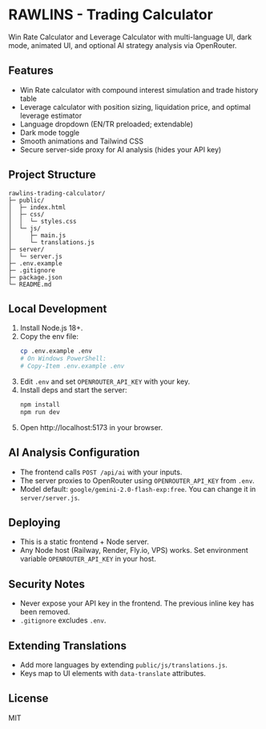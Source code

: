 # RAWLINS - Trading Calculator

Win Rate Calculator and Leverage Calculator with multi-language UI, dark mode, animated UI, and optional AI strategy analysis via OpenRouter.

## Features
- Win Rate calculator with compound interest simulation and trade history table
- Leverage calculator with position sizing, liquidation price, and optimal leverage estimator
- Language dropdown (EN/TR preloaded; extendable)
- Dark mode toggle
- Smooth animations and Tailwind CSS
- Secure server-side proxy for AI analysis (hides your API key)

## Project Structure
```
rawlins-trading-calculator/
├─ public/
│  ├─ index.html
│  ├─ css/
│  │  └─ styles.css
│  └─ js/
│     ├─ main.js
│     └─ translations.js
├─ server/
│  └─ server.js
├─ .env.example
├─ .gitignore
├─ package.json
└─ README.md
```

## Local Development
1. Install Node.js 18+.
2. Copy the env file:
   ```bash
   cp .env.example .env
   # On Windows PowerShell:
   # Copy-Item .env.example .env
   ```
3. Edit `.env` and set `OPENROUTER_API_KEY` with your key.
4. Install deps and start the server:
   ```bash
   npm install
   npm run dev
   ```
5. Open http://localhost:5173 in your browser.

## AI Analysis Configuration
- The frontend calls `POST /api/ai` with your inputs.
- The server proxies to OpenRouter using `OPENROUTER_API_KEY` from `.env`.
- Model default: `google/gemini-2.0-flash-exp:free`. You can change it in `server/server.js`.

## Deploying
- This is a static frontend + Node server.
- Any Node host (Railway, Render, Fly.io, VPS) works. Set environment variable `OPENROUTER_API_KEY` in your host.

## Security Notes
- Never expose your API key in the frontend. The previous inline key has been removed.
- `.gitignore` excludes `.env`.

## Extending Translations
- Add more languages by extending `public/js/translations.js`.
- Keys map to UI elements with `data-translate` attributes.

## License
MIT
